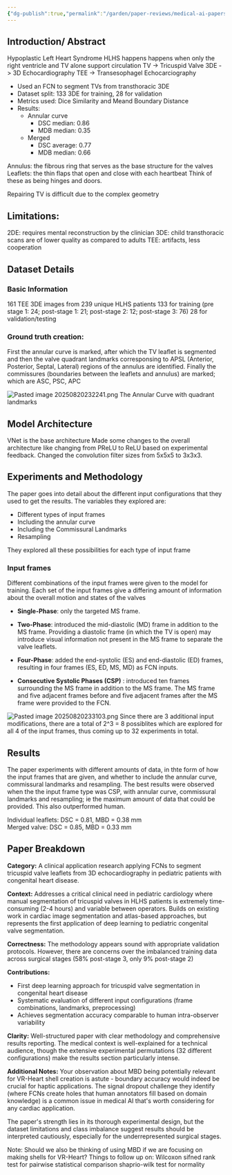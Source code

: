 ```yaml
---
{"dg-publish":true,"permalink":"/garden/paper-reviews/medical-ai-papers/segmentation-of-tricuspid-valve-leaflets-from-transthoracic-3-d-echocardiograms-of-children-with-hypoplastic-left-heart-syndrome-using-deep-learning/"}
---
```


## Introduction/ Abstract
Hypoplastic Left Heart Syndrome
HLHS happens happens when only the right ventricle and TV alone support circulation
TV -> Tricuspid Valve
3DE - > 3D Echocardiography
TEE -> Transesophagel Echocarciography

- Used an FCN to segment TVs from transthoracic 3DE
- Dataset split: 133 3DE for training, 28 for validation
- Metrics used: Dice Similarity and Meand Boundary Distance
- Results: 
	- Annular curve
		- DSC median: 0.86 
		- MDB median: 0.35
	- Merged
		- DSC average: 0.77
		- MDB median: 0.66

Annulus: the fibrous ring that serves as the base structure for the valves
Leaflets: the thin flaps that open and close with each heartbeat
Think of these as being hinges and doors.

Repairing TV is difficult due to the complex geometry
## Limitations: 
2DE: requires  mental reconstruction by the clinician
3DE: child transthoracic scans are of lower quality as compared to adults
TEE:  artifacts, less cooperation
## Dataset Details
### Basic Information
161 TEE 3DE images from 239 unique HLHS patients
133 for training (pre stage 1: 24; post-stage 1: 21; post-stage 2: 12; post-stage 3: 76)
28 for validation/testing
### Ground truth creation: 
First the annular curve is marked, after which the TV leaflet is segmented and then the valve quadrant landmarks corresponsing to APSL (Anterior, Posterior, Septal, Lateral) regions of the annulus are identified. Finally the commissures (boundaries between the leaflets and annulus) are marked; which are ASC, PSC, APC   

![Pasted image 20250820232241.png](/img/user/images/Pasted%20image%2020250820232241.png)
The Annular Curve with quadrant landmarks

## Model Architecture
VNet is the base architecture 
Made some changes to the overall architecture like changing from PReLU to ReLU based on experimental feedback. Changed the convolution filter sizes from 5x5x5 to 3x3x3. 

## Experiments and Methodology

The paper goes into detail about the different input configurations that they used to get the results.
The variables they explored are:
- Different types of input frames 
- Including the annular curve
- Including the Commissural Landmarks
- Resampling

They explored all these possibilities for each type of input frame
### Input frames
Different combinations of the input frames were given to the model for training. Each set of the input frames give a differing amount of information about the overall motion and states of the valves

- **Single-Phase**: only the targeted MS frame.

- **Two-Phase**: introduced the mid-diastolic (MD) frame in addition to the MS frame. Providing a diastolic frame (in which the TV is open) may introduce visual information not present in the MS frame to separate the valve leaflets.

- **Four-Phase**: added the end-systolic (ES) and end-diastolic (ED) frames, resulting in four frames (ES, ED, MS, MD) as FCN inputs.

- **Consecutive Systolic Phases (CSP)** : introduced ten frames surrounding the MS frame in addition to the MS frame. The MS frame and five adjacent frames before and five adjacent frames after the MS frame were provided to the FCN.

![Pasted image 20250820233103.png](/img/user/images/Pasted%20image%2020250820233103.png)
Since there are 3 additional input modifications, there are a total of 2^3 = 8 possiblites which are explored for all 4 of the input frames, thus coming up to 32 experiments in total.

## Results
The paper experiments with different amounts of data, in thte form of how the input frames that are given, and whether to include the annular curve, commissural landmarks and resampling. The best results were observed when the the input frame type was CSP, with annular curve, commissural landmarks and resampling; ie the maximum amount of data that could be provided. This also outperformed human.  
  
Individual leaflets: DSC = 0.81, MBD = 0.38 mm  
Merged valve: DSC = 0.85, MBD = 0.33 mm

## Paper Breakdown

**Category:** A clinical application research applying FCNs to segment tricuspid valve leaflets from 3D echocardiography in pediatric patients with congenital heart disease.

**Context:** Addresses a critical clinical need in pediatric cardiology where manual segmentation of tricuspid valves in HLHS patients is extremely time-consuming (2-4 hours) and variable between operators. Builds on existing work in cardiac image segmentation and atlas-based approaches, but represents the first application of deep learning to pediatric congenital valve segmentation.

**Correctness:** The methodology appears sound with appropriate validation protocols. However, there are concerns over the imbalanced training data across surgical stages (58% post-stage 3, only 9% post-stage 2)

**Contributions:**
- First deep learning approach for tricuspid valve segmentation in congenital heart disease
- Systematic evaluation of different input configurations (frame combinations, landmarks, preprocessing)
- Achieves segmentation accuracy comparable to human intra-observer variability

**Clarity:** Well-structured paper with clear methodology and comprehensive results reporting. The medical context is well-explained for a technical audience, though the extensive experimental permutations (32 different configurations) make the results section particularly intense.

**Additional Notes:** Your observation about MBD being potentially relevant for VR-Heart shell creation is astute - boundary accuracy would indeed be crucial for haptic applications. The signal dropout challenge they identify (where FCNs create holes that human annotators fill based on domain knowledge) is a common issue in medical AI that's worth considering for any cardiac application.

The paper's strength lies in its thorough experimental design, but the dataset limitations and class imbalance suggest results should be interpreted cautiously, especially for the underrepresented surgical stages.



Note: Should we also be thinking of using MBD if we are focusing on making shells for VR-Heart?
Things to follow up on: 
Wilcoxon sifned rank test for pairwise statistical comparison
shaprio-wilk test for normality

